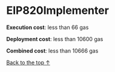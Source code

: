 # EIP820Implementer


**Execution cost**: less than 66 gas

**Deployment cost**: less than 10600 gas

**Combined cost**: less than 10666 gas





[Back to the top ↑](#eip820implementer)
